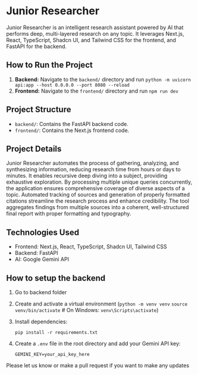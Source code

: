 # Junior Researcher

Junior Researcher is an intelligent research assistant powered by AI that performs deep, multi-layered research on any topic. It leverages Next.js, React, TypeScript, Shadcn UI, and Tailwind CSS for the frontend, and FastAPI for the backend.

## How to Run the Project

1.  **Backend:** Navigate to the `backend/` directory and run `python -m uvicorn api:app --host 0.0.0.0 --port 8080 --reload`
2.  **Frontend:** Navigate to the `frontend/` directory and run `npm run dev`

## Project Structure

*   `backend/`: Contains the FastAPI backend code.
*   `frontend/`: Contains the Next.js frontend code.

## Project Details

Junior Researcher automates the process of gathering, analyzing, and synthesizing information, reducing research time from hours or days to minutes. It enables recursive deep diving into a subject, providing exhaustive exploration. By processing multiple unique queries concurrently, the application ensures comprehensive coverage of diverse aspects of a topic. Automated tracking of sources and generation of properly formatted citations streamline the research process and enhance credibility. The tool aggregates findings from multiple sources into a coherent, well-structured final report with proper formatting and typography.

## Technologies Used

*   Frontend: Next.js, React, TypeScript, Shadcn UI, Tailwind CSS
*   Backend: FastAPI
*   AI: Google Gemini API

## How to setup the backend

1. Go to backend folder
2. Create and activate a virtual environment (`python -m venv venv`
   `source venv/bin/activate`  # On Windows: `venv\Scripts\activate`)
3. Install dependencies:

   `pip install -r requirements.txt`

4. Create a `.env` file in the root directory and add your Gemini API key:

   `GEMINI_KEY=your_api_key_here`


Please let us know or make a pull request if you want to make any updates

